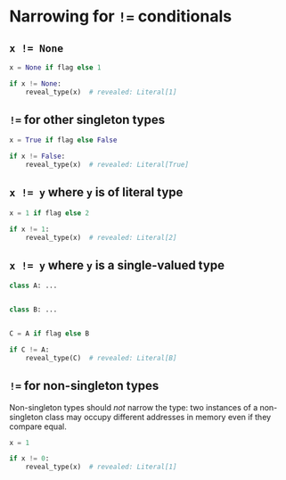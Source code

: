 # Narrowing for `!=` conditionals

## `x != None`

```py
x = None if flag else 1

if x != None:
    reveal_type(x)  # revealed: Literal[1]
```

## `!=` for other singleton types

```py
x = True if flag else False

if x != False:
    reveal_type(x)  # revealed: Literal[True]
```

## `x != y` where `y` is of literal type

```py
x = 1 if flag else 2

if x != 1:
    reveal_type(x)  # revealed: Literal[2]
```

## `x != y` where `y` is a single-valued type

```py
class A: ...


class B: ...


C = A if flag else B

if C != A:
    reveal_type(C)  # revealed: Literal[B]
```

## `!=` for non-singleton types

Non-singleton types should *not* narrow the type: two instances of a
non-singleton class may occupy different addresses in memory even if
they compare equal.

```py
x = 1

if x != 0:
    reveal_type(x)  # revealed: Literal[1]
```
